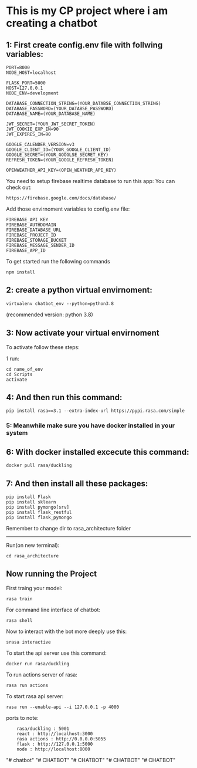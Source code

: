 # This is my CP project where i am creating a chatbot

## 1: First create config.env file with follwing variables:

    PORT=8000
    NODE_HOST=localhost

    FLASK_PORT=5000
    HOST=127.0.0.1
    NODE_ENV=development

    DATABASE_CONNECTION_STRING=(YOUR_DATABSE_CONNECTION_STRING)
    DATABASE_PASSWORD=(YOUR_DATABSE_PASSWORD)
    DATABASE_NAME=(YOUR_DATABASE_NAME)

    JWT_SECRET=(YOUR_JWT_SECRET_TOKEN)
    JWT_COOKIE_EXP_IN=90
    JWT_EXPIRES_IN=90

    GOOGLE_CALENDER_VERSION=v3
    GOOGLE_CLIENT_ID=(YOUR_GOOGLE_CLIENT_ID)
    GOOGLE_SECRET=(YOUR_GOOGLSE_SECRET_KEY)
    REFRESH_TOKEN=(YOUR_GOOGLE_REFRESH_TOKEN)

    OPENWEATHER_API_KEY=(OPEN_WEATHER_API_KEY)

You need to setup firebase realtime database to run this app:
You can check out:

    https://firebase.google.com/docs/database/

Add those envirnoment variables to config.env file:

    FIREBASE_API_KEY
    FIREBASE_AUTHDOMAIN
    FIREBASE_DATABASE_URL
    FIREBASE_PROJECT_ID
    FIREBASE_STORAGE_BUCKET
    FIREBASE_MESSAGE_SENDER_ID
    FIREBASE_APP_ID

To get started run the following commands

    npm install

## 2: create a python virtual envirnoment:

    virtualenv chatbot_env --python=python3.8

(recommended version: python 3.8)

## 3: Now activate your virtual envirnoment

To activate follow these steps:

1 run:

    cd name_of_env
    cd Scripts
    activate

## 4: And then run this command:

    pip install rasa==3.1 --extra-index-url https://pypi.rasa.com/simple

### 5: Meanwhile make sure you have docker installed in your system

## 6: With docker installed excecute this command:

    docker pull rasa/duckling

## 7: And then install all these packages:

    pip install Flask
    pip install sklearn
    pip install pymongo[srv]
    pip install flask_restful
    pip install flask_pymongo

Remember to change dir to rasa_architecture folder

---

Run(on new terminal):

    cd rasa_architecture

## Now running the Project

First traing your model:

    rasa train

For command line interface of chatbot:

    rasa shell

Now to interact with the bot more deeply use this:

    srasa interactive

To start the api server use this command:

    docker run rasa/duckling

To run actions server of rasa:

    rasa run actions

To start rasa api server:

    rasa run --enable-api --i 127.0.0.1 -p 4000

ports to note:

        rasa/duckling : 5001
        react : http://localhost:3000
        rasa actions : http://0.0.0.0:5055
        flask : http://127.0.0.1:5000
        node : http://localhost:8000
"# chatbot" 
"# CHATBOT" 
"# CHATBOT" 
"# CHATBOT" 
"# CHATBOT" 

